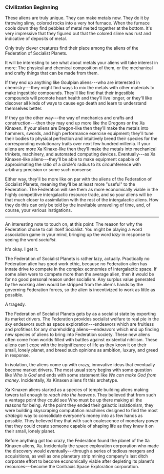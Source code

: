 ### Civilization Beginning

These aliens are truly unique. They can make metals now. They do it by throwing slimy, colored rocks into a very hot furnace. When the furnace cools down they find pebbles of metal melted together at the bottom. It's very impressive that they figured out that the colored slime was rust and indicative of deposits of metal.

Only truly clever creatures find their place among the aliens of the Federation of Socialist Planets.

It will be interesting to see what about metals your aliens will take interest in more: The physical and chemical composition of them, or the mechanical and crafty things that can be made from them.

If they end up anything like Goulpian aliens---who are interested in chemistry---they might find ways to mix the metals with other materials to make ingestible compounds. They'll like find that their ingestible compounds will promote heart health and they'll live longer, or they'll like discover all kinds of ways to cause ego death and learn to understand themselves better.

If they go the other way---the way of mechanics and crafts and construction---then they may end up more like the Dregons or the Xa Kinaxen. If your aliens are Dregon-like then they'll make the metals into hammers, swords, and high performance exercise equipment; they'll tune their bodies to physical perfection and intuitively breed their species for the corresponding evolutionary traits over next few hundred millenia. If your aliens are more Xa Kinaxe-like then they'll make the metals into mechanical trinkets, machinery, and automated computing devices. Eventually---as Xa Kinaxen-like aliens---they'll be able to make equipment capable of approximating the ratio of a circle's radius to its circumference with arbitrary precision or some such nonsense.

Either way, they'll be more like on par with the aliens of the Federation of Socialist Planets, meaning they'll be at least more "useful" to the Federation. The Federation will see them as more economically viable in the highly competitive intergalactic resource trade, and so your aliens will be that much closer to assimilation with the rest of the intergalactic aliens. How they do this can only be told by the inevitable unraveling of time, and, of course, your various instigations.

<hr>

An interesting note to touch on, at this point: The reason for why the Federation chose to call itself Socialist. You might be playing a word association game in your mind, bringing up the word _lazy_ in response to seeing the word _socialist_.

It's okay. I get it.

The Federation of Socialist Planets is rather lazy, actually. Practically no Federation alien has good work ethic, because no Federation alien has innate drive to compete in the complex economies of intergalactic space. If some alien were to compete more than the average alien, then it would be for no good personal reason under socialism. Any surplus value generated by the working alien would be stripped from the alien's hands by the governing Federation forces, so the alien is incentivized to work as little as possible.

A tragedy.

The Federation of Socialist Planets gets by as a socialist state by exporting its market drivers. The Federation provides socialist welfare to real pie in the sky endeavors such as space exploration---endeavors which are fruitless and profitless for any shareholding aliens---endeavors which end up finding new species of aliens to bring into Federation society. These new aliens often come from worlds filled with battles against existential nihilism. These aliens can't cope with the insignificance of life as they know it on their small, lonely planet, and breed such opinions as ambition, luxury, and greed in response.

In isolation, the aliens come up with crazy, innovative ideas that eventually become market drivers. The most usual story begins with some question like _Who is God_ and ends with some statement like _We can make God from money_. Incidentally, Xa Kinaxen aliens fit this archetype.

Xa Kinaxen aliens started as a species of temple building aliens making towers tall enough to _reach into the heavens_. They believed that from such a vantage point they could see Who must be up there making all the reasons for being. At the point they ended their galactic isolationism, they were building skyscraping computation machines designed to find the most _strategic_ way to consolidate everyone's money into as few hands as possible. They believed they that with such coalescence of monetary power that they could create someone capable of shaping life as they knew it on their small, lonely planet.

Before anything got too crazy, the Federation found the planet of the Xa Kinaxen aliens, Xa. Incidentally the space exploration corporation who made the discovery would eventually---through a series of tedious mergers and acquisitions, as well as one planetary strip mining company's last ditch corporate effort to become economically viable after depleting its planet's resources---become the Contraxis Space Exploration corporation.
